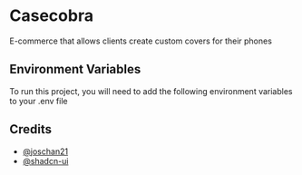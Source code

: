 # Casecobra

E-commerce that allows clients create custom covers for their phones

## Environment Variables

To run this project, you will need to add the following environment variables to your .env file

## Credits

- [@joschan21](https://github.com/joschan21)
- [@shadcn-ui](https://github.com/shadcn-ui)
